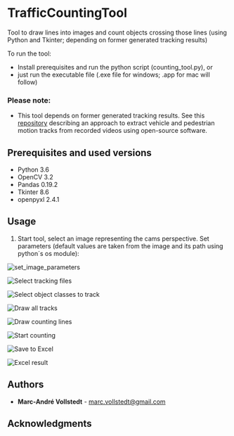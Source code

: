 # TrafficCountingTool
Tool to draw lines into images and count objects crossing those lines (using Python and Tkinter; depending on former generated tracking results)

To run the tool:

* Install prerequisites and run the python script (counting_tool.py), or
* just run the executable file (.exe file for windows; .app for mac will follow) 

### Please note:
* This tool depends on former generated tracking results. See this [repository](https://github.com/mavoll/MotionPathsExtraction) describing an approach to extract vehicle and pedestrian motion tracks from recorded videos using open-source software.  

## Prerequisites and used versions

* Python 3.6
* OpenCV 3.2
* Pandas 0.19.2
* Tkinter 8.6
* openpyxl 2.4.1

## Usage

1. Start tool, select an image representing the cams perspective. Set parameters (default values are taken from the image and its path using python´s os module):

![set_image_parameters](/images/set_image_parameter.jpg?&s=100)


![Select tracking files](/images/select_tracking_files.jpg)

![Select object classes to track](/images/select_classes.jpg)

![Draw all tracks](/images/draw_all_tracks.jpg)

![Draw counting lines](/images/draw_counting_lines.jpg)

![Start counting](/images/start_counting.jpg)

![Save to Excel](/images/save_results_to_excel.jpg)

![Excel result](/images/excel_results.jpg)

## Authors

* **Marc-André Vollstedt** - marc.vollstedt@gmail.com

## Acknowledgments










